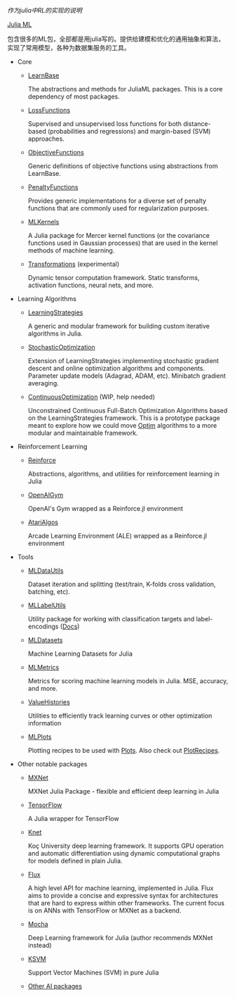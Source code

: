 *作为julia中RL的实现的说明*



[Julia ML](https://juliaml.github.io/)

包含很多的ML包，全部都是用julia写的。提供给建模和优化的通用抽象和算法，实现了常用模型，各种为数据集服务的工具。

- Core

	- [LearnBase](https://github.com/JuliaML/LearnBase.jl)

		The abstractions and methods for JuliaML packages. This is a core dependency of most packages.

	- [LossFunctions](https://github.com/JuliaML/LossFunctions.jl)

		Supervised and unsupervised loss functions for both distance-based (probabilities and regressions) and margin-based (SVM) approaches.

	- [ObjectiveFunctions](https://github.com/JuliaML/ObjectiveFunctions.jl)

		Generic definitions of objective functions using abstractions from LearnBase.

	- [PenaltyFunctions](https://github.com/JuliaML/PenaltyFunctions.jl)

		Provides generic implementations for a diverse set of penalty functions that are commonly used for regularization purposes.

	- [MLKernels](https://github.com/JuliaML/MLKernels.jl)

		A Julia package for Mercer kernel functions (or the covariance functions used in Gaussian processes) that are used in the kernel methods of machine learning.

	- [Transformations](https://github.com/JuliaML/Transformations.jl) (experimental)

		Dynamic tensor computation framework. Static transforms, activation functions, neural nets, and more.


- Learning Algorithms

	- [LearningStrategies](https://github.com/JuliaML/LearningStrategies.jl)

		A generic and modular framework for building custom iterative algorithms in Julia.

	- [StochasticOptimization](https://github.com/JuliaML/StochasticOptimization.jl)

		Extension of LearningStrategies implementing stochastic gradient descent and online optimization algorithms and components. Parameter update models (Adagrad, ADAM, etc). Minibatch gradient averaging.

	- [ContinuousOptimization](https://github.com/JuliaML/ContinuousOptimization.jl) (WIP, help needed)

		Unconstrained Continuous Full-Batch Optimization Algorithms based on the LearningStrategies framework. This is a prototype package meant to explore how we could move [Optim](https://github.com/JuliaNLSolvers/Optim.jl) algorithms to a more modular and maintainable framework.


- Reinforcement Learning

	- [Reinforce](https://github.com/JuliaML/Reinforce.jl)

		Abstractions, algorithms, and utilities for reinforcement learning in Julia

	- [OpenAIGym](https://github.com/JuliaML/OpenAIGym.jl)

		OpenAI's Gym wrapped as a Reinforce.jl environment

	- [AtariAlgos](https://github.com/JuliaML/AtariAlgos.jl)

		Arcade Learning Environment (ALE) wrapped as a Reinforce.jl environment


- Tools

	- [MLDataUtils](https://github.com/JuliaML/MLDataUtils.jl)

		Dataset iteration and splitting (test/train, K-folds cross validation, batching, etc).

	- [MLLabelUtils](https://github.com/JuliaML/MLLabelUtils.jl)

		Utility package for working with classification targets and label-encodings ([Docs](http://mllabelutilsjl.readthedocs.io/))

	- [MLDatasets](https://github.com/JuliaML/MLDatasets.jl)

		Machine Learning Datasets for Julia

	- [MLMetrics](https://github.com/JuliaML/MLMetrics.jl)

		Metrics for scoring machine learning models in Julia. MSE, accuracy, and more.

	- [ValueHistories](https://github.com/JuliaML/ValueHistories.jl)

		Utilities to efficiently track learning curves or other optimization information

	- [MLPlots](https://github.com/JuliaML/MLPlots.jl)

		Plotting recipes to be used with [Plots](https://github.com/tbreloff/Plots.jl). Also check out [PlotRecipes](https://github.com/JuliaPlots/PlotRecipes.jl).



- Other notable packages

	- [MXNet](https://github.com/dmlc/MXNet.jl)

		MXNet Julia Package - flexible and efficient deep learning in Julia

	- [TensorFlow](https://github.com/malmaud/TensorFlow.jl)

		A Julia wrapper for TensorFlow

	- [Knet](https://github.com/denizyuret/Knet.jl)

		Koç University deep learning framework. It supports GPU operation and automatic differentiation using dynamic computational graphs for models defined in plain Julia.

	- [Flux](https://github.com/MikeInnes/Flux.jl)

		A high level API for machine learning, implemented in Julia. Flux aims to provide a concise and expressive syntax for architectures that are hard to express within other frameworks. The current focus is on ANNs with TensorFlow or MXNet as a backend.

	- [Mocha](https://github.com/pluskid/Mocha.jl)

		Deep Learning framework for Julia (author recommends MXNet instead)

	- [KSVM](https://github.com/Evizero/KSVM.jl)

		Support Vector Machines (SVM) in pure Julia

	- [Other AI packages](https://github.com/svaksha/Julia.jl/blob/master/AI.md)